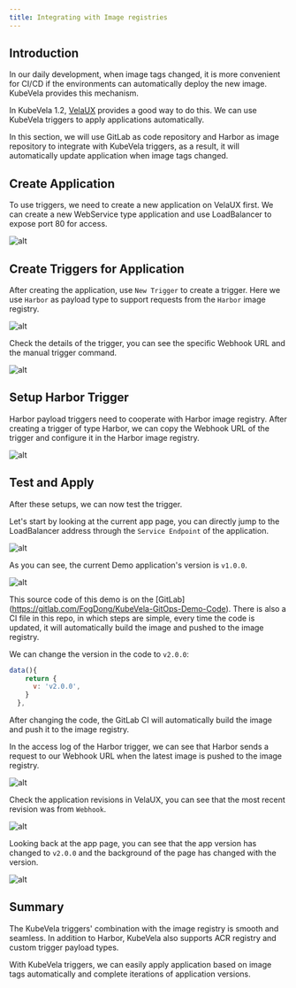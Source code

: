 ```yaml
---
title: Integrating with Image registries
---
```


## Introduction

In our daily development, when image tags changed, it is more convenient for CI/CD if the environments can automatically deploy the new image. KubeVela provides this mechanism.

In KubeVela 1.2, [VelaUX](../install#3-install-velaux) provides a good way to do this. We can use KubeVela triggers to apply applications automatically.

In this section, we will use GitLab as code repository and Harbor as image repository to integrate with KubeVela triggers, as a result, it will automatically update application when image tags changed.

## Create Application

To use triggers, we need to create a new application on VelaUX first. We can create a new WebService type application and use LoadBalancer to expose port 80 for access.

![alt](../resources/acr-trigger-newapp.png)

## Create Triggers for Application

After creating the application, use `New Trigger` to create a trigger. Here we use `Harbor` as payload type to support requests from the `Harbor` image registry.

![alt](../resources/harbor-trigger-newtrigger.png)

Check the details of the trigger, you can see the specific Webhook URL and the manual trigger command.

![alt](../resources/acr-trigger-info.png)

## Setup Harbor Trigger

Harbor payload triggers need to cooperate with Harbor image registry. After creating a trigger of type Harbor, we can copy the Webhook URL of the trigger and configure it in the Harbor image registry.

![alt](../resources/harbor-trigger.png)

## Test and Apply

After these setups, we can now test the trigger.

Let's start by looking at the current app page, you can directly jump to the LoadBalancer address through the `Service Endpoint` of the application.

![alt](../resources/acr-trigger-endpoints.png)

As you can see, the current Demo application's version is `v1.0.0`.

![alt](../resources/acr-trigger-appv1.png)

This source code of this demo is on the [GitLab] (https://gitlab.com/FogDong/KubeVela-GitOps-Demo-Code). There is also a CI file in this repo, in which steps are simple, every time the code is updated, it will automatically build the image and pushed to the image registry.

We can change the version in the code to `v2.0.0`:

```javascript
data(){
    return {
      v: 'v2.0.0',
    }
  },
```

After changing the code, the GitLab CI will automatically build the image and push it to the image registry.

In the access log of the Harbor trigger, we can see that Harbor sends a request to our Webhook URL when the latest image is pushed to the image registry.

![alt](../resources/harbor-trigger-harborrecord.png)

Check the application revisions in VelaUX, you can see that the most recent revision was from `Webhook`.

![alt](../resources/harbor-trigger-revisions.png)

Looking back at the app page, you can see that the app version has changed to `v2.0.0` and the background of the page has changed with the version.


![alt](../resources/acr-trigger-appv2.png)

## Summary

The KubeVela triggers' combination with the image registry is smooth and seamless. In addition to Harbor, KubeVela also supports ACR registry and custom trigger payload types.

With KubeVela triggers, we can easily apply application based on image tags automatically and complete iterations of application versions.
